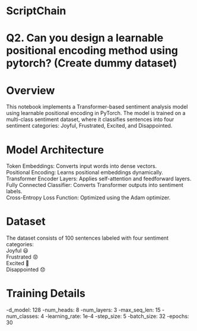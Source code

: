 # ScriptChain

# Q2. Can you design a learnable positional encoding method using pytorch? (Create dummy dataset)

# Overview
This notebook implements a Transformer-based sentiment analysis model using learnable positional encoding in PyTorch. The model is trained on a multi-class sentiment dataset, where it classifies sentences into four sentiment categories: Joyful, Frustrated, Excited, and Disappointed.

# Model Architecture
Token Embeddings: Converts input words into dense vectors. <br />
Positional Encoding: Learns positional embeddings dynamically.<br />
Transformer Encoder Layers: Applies self-attention and feedforward layers.<br />
Fully Connected Classifier: Converts Transformer outputs into sentiment labels.<br />
Cross-Entropy Loss Function: Optimized using the Adam optimizer.

# Dataset
The dataset consists of 100 sentences labeled with four sentiment categories: <br />
Joyful 😃 <br />
Frustrated 😡 <br />
Excited 🚀 <br />
Disappointed 😞 <br />

# Training Details

-d_model: 128
-num_heads: 8
-num_layers: 3
-max_seq_len: 15
-num_classes: 4
-learning_rate: 1e-4
-step_size: 5
-batch_size: 32
-epochs: 30



